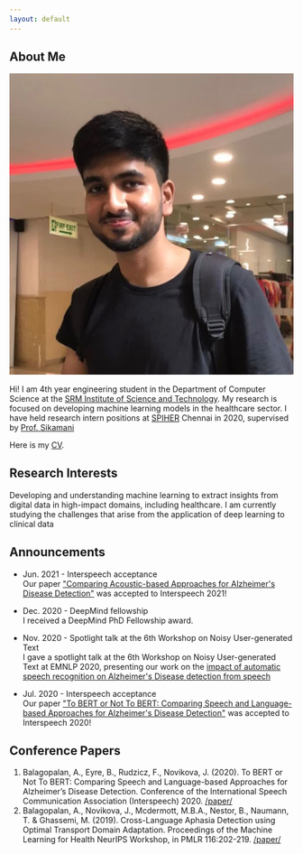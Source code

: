```yaml
---
layout: default
---
```


## About Me

<img class="profile-picture" src="website_image.jpg">

Hi! I am 4th year engineering student in the Department of Computer Science at the [SRM Institute of Science and Technology]( https://www.srmist.edu.in/). My research is focused on developing machine learning models in the healthcare sector. I have held research intern positions at [SPIHER]( https://spiher.ac.in/) Chennai in 2020, supervised by [Prof. Sikamani]( https://scholar.google.co.in/citations?user=_ftDrIQAAAAJ&hl=en)

Here is my [CV](https://github.com/Vikramansen/vikramansen.github.io/blob/gh-pages/resume.pdf).

## Research Interests

Developing and understanding machine learning to extract insights from digital data in high-impact domains, including healthcare. I am currently studying the challenges that arise from the application of deep learning to clinical data

## Announcements
- Jun. 2021 - Interspeech acceptance  \
Our paper ["Comparing Acoustic-based Approaches for Alzheimer's Disease Detection"](https://arxiv.org/abs/2106.01555) was accepted to Interspeech 2021!

- Dec. 2020 - DeepMind fellowship \
I received a DeepMind PhD Fellowship award.

- Nov. 2020 - Spotlight talk at the 6th Workshop on Noisy User-generated Text  \
I gave a spotlight talk at the 6th Workshop on Noisy User-generated Text at EMNLP 2020, presenting our work on the [impact of automatic speech recognition on Alzheimer's Disease detection from speech](https://www.aclweb.org/anthology/2020.wnut-1.21.pdf) 

- Jul. 2020 - Interspeech acceptance \
Our paper ["To BERT or Not To BERT: Comparing Speech and Language-based Approaches for Alzheimer's Disease Detection"](https://arxiv.org/abs/2008.01551) was accepted to Interspeech 2020!

## Conference Papers
1. Balagopalan, A., Eyre, B., Rudzicz, F., Novikova, J. (2020). To BERT or Not To BERT: Comparing Speech and Language-based Approaches for Alzheimer’s Disease Detection. Conference of the International Speech Communication Association (Interspeech) 2020. [/paper/](https://arxiv.org/abs/2008.01551)
2. Balagopalan, A., Novikova, J., Mcdermott, M.B.A., Nestor, B., Naumann, T. & Ghassemi, M. (2019). Cross-Language Aphasia Detection using Optimal Transport Domain Adaptation. Proceedings of the Machine Learning for Health NeurIPS Workshop, in PMLR 116:202-219. [/paper/](http://proceedings.mlr.press/v116/balagopalan20a/balagopalan20a.pdf)




